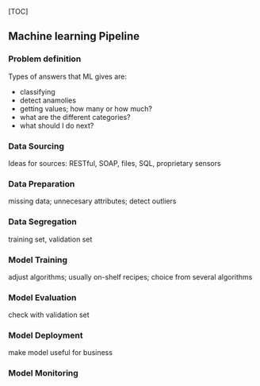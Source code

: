 [TOC]



## Machine learning Pipeline

### Problem definition

Types of answers that ML gives are:

- classifying
- detect anamolies
- getting values; how many or how much?
- what are the different categories?
- what should I do next?

### Data Sourcing

Ideas for sources: RESTful, SOAP, files, SQL, proprietary sensors

### Data Preparation

missing data; unnecesary attributes; detect outliers

### Data Segregation

training set, validation set

### Model Training

adjust algorithms; usually on-shelf recipes; choice from several algorithms

### Model Evaluation

check with validation set

### Model Deployment

make model useful for business

### Model Monitoring

